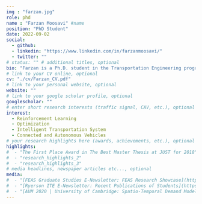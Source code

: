 ```yaml
---
img : "farzan.jpg"
role: phd
name : "Farzan Moosavi" #name
position: "PhD Student" 
date: 2022-09-02
social: 
  - github:
  - linkedin: "https://www.linkedin.com/in/farzanmoosavi/"
  - twitter: ""
# status: "" # additional titles, optional
bio: "Farzan is a Ph.D. student in the Transportation Engineering program at Toronto Metropolitan University. He received his BSc in Aerospace Engineering and Physics and his MSc in Aerospace Engineering from the Sharif University of Technology. He started his Ph.D. under the supervision of Dr. Farooq in LiTrans Laboratory. His research focuses on logistic operations, multi-modal transportation systems, and air mobility."
# link to your CV online, optional
cv: "./cv/Farzan_CV.pdf" 
# link to your personal website, optional
website: "" 
# link to your google scholar profile, optional
googlescholar: "" 
# enter short research interests (traffic signal, CAV, etc.), optional
interest: 
  - Reinforcement Learning
  - Optimization
  - Intelligent Transportation System
  - Connected and Autonomous Vehicles
# your research highlights here (awards, achievements, etc.), optional
highlights: 
#  - "The First Place Award in The Best Master Thesis at JUST for 2018"
#  - "research_highlights_2"
#  - "research_highlights_3" 
# media headlines, newspaper articles etc..., optional
media: 
#  - "[FEAS Graduate Studies E-Newsletter: FEAS Research Showcase](https://mailchi.mp/087aae242858/feas-grad-enewsletter-free-yoga-event-contests-more?e=d7dd66fd13)"
#  - "[Ryerson ITE E-Newsletter: Recent Publications of Students](https://drive.google.com/drive/folders/14AawRmO4nz5UcOHxGyzcoQ0BoMTmicUa)"
#  - "[AUM 2020 | University of Cambridge: Spatio-Temporal Demand Modelling for On-Demand Transit Services](https://www.youtube.com/watch?v=Vd_H7G67r_I&t=2923s)"
---
```

